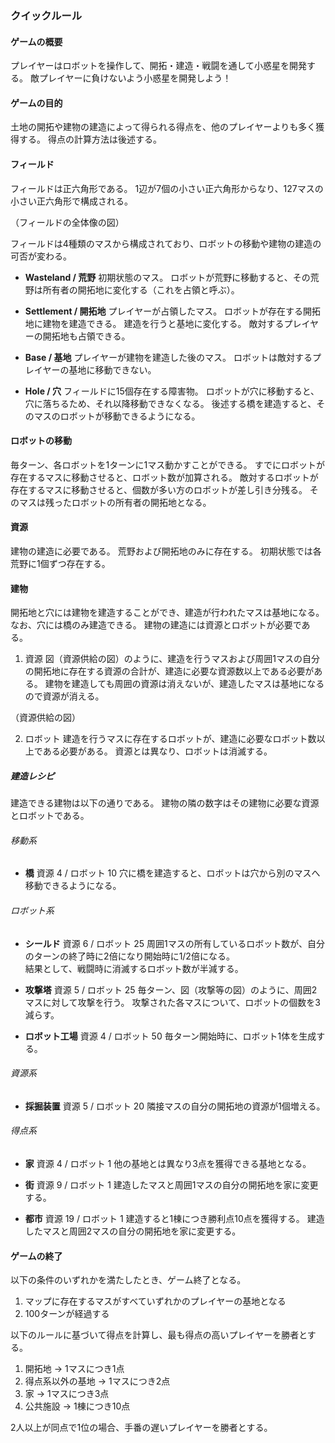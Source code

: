 ### クイックルール

#### ゲームの概要

プレイヤーはロボットを操作して、開拓・建造・戦闘を通して小惑星を開発する。
敵プレイヤーに負けないよう小惑星を開発しよう！

#### ゲームの目的

土地の開拓や建物の建造によって得られる得点を、他のプレイヤーよりも多く獲得する。
得点の計算方法は後述する。

#### フィールド

フィールドは正六角形である。
1辺が7個の小さい正六角形からなり、127マスの小さい正六角形で構成される。

（フィールドの全体像の図）

フィールドは4種類のマスから構成されており、ロボットの移動や建物の建造の可否が変わる。

* __Wasteland / 荒野__
初期状態のマス。
ロボットが荒野に移動すると、その荒野は所有者の開拓地に変化する（これを占領と呼ぶ）。

* __Settlement / 開拓地__
プレイヤーが占領したマス。
ロボットが存在する開拓地に建物を建造できる。
建造を行うと基地に変化する。
敵対するプレイヤーの開拓地も占領できる。

* __Base / 基地__
プレイヤーが建物を建造した後のマス。
ロボットは敵対するプレイヤーの基地に移動できない。

* __Hole / 穴__
フィールドに15個存在する障害物。
ロボットが穴に移動すると、穴に落ちるため、それ以降移動できなくなる。
後述する橋を建造すると、そのマスのロボットが移動できるようになる。

#### ロボットの移動

毎ターン、各ロボットを1ターンに1マス動かすことができる。
すでにロボットが存在するマスに移動させると、ロボット数が加算される。
敵対するロボットが存在するマスに移動させると、個数が多い方のロボットが差し引き分残る。
そのマスは残ったロボットの所有者の開拓地となる。

#### 資源

建物の建造に必要である。
荒野および開拓地のみに存在する。
初期状態では各荒野に1個ずつ存在する。

#### 建物

開拓地と穴には建物を建造することができ、建造が行われたマスは基地になる。
なお、穴には橋のみ建造できる。
建物の建造には資源とロボットが必要である。

1. 資源
図（資源供給の図）のように、建造を行うマスおよび周囲1マスの自分の開拓地に存在する資源の合計が、建造に必要な資源数以上である必要がある。
建物を建造しても周囲の資源は消えないが、建造したマスは基地になるので資源が消える。

（資源供給の図）

2. ロボット
建造を行うマスに存在するロボットが、建造に必要なロボット数以上である必要がある。
資源とは異なり、ロボットは消滅する。

##### 建造レシピ

建造できる建物は以下の通りである。
建物の隣の数字はその建物に必要な資源とロボットである。

###### 移動系

* __橋__ 資源 4 / ロボット 10
穴に橋を建造すると、ロボットは穴から別のマスへ移動できるようになる。

###### ロボット系

* __シールド__ 資源 6 / ロボット 25
周囲1マスの所有しているロボット数が、自分のターンの終了時に2倍になり開始時に1/2倍になる。  
結果として、戦闘時に消滅するロボット数が半減する。

* __攻撃塔__ 資源 5 / ロボット 25
毎ターン、図（攻撃等の図）のように、周囲2マスに対して攻撃を行う。
攻撃された各マスについて、ロボットの個数を3減らす。

* __ロボット工場__ 資源 4 / ロボット 50
毎ターン開始時に、ロボット1体を生成する。

###### 資源系

* __採掘装置__ 資源 5 / ロボット 20
隣接マスの自分の開拓地の資源が1個増える。

###### 得点系

* __家__ 資源 4 / ロボット 1
他の基地とは異なり3点を獲得できる基地となる。

* __街__ 資源 9 / ロボット 1
建造したマスと周囲1マスの自分の開拓地を家に変更する。

* __都市__ 資源 19 / ロボット 1
建造すると1棟につき勝利点10点を獲得する。
建造したマスと周囲2マスの自分の開拓地を家に変更する。

#### ゲームの終了

以下の条件のいずれかを満たしたとき、ゲーム終了となる。

1. マップに存在するマスがすべていずれかのプレイヤーの基地となる
1. 100ターンが経過する

以下のルールに基づいて得点を計算し、最も得点の高いプレイヤーを勝者とする。

1. 開拓地 → 1マスにつき1点
1. 得点系以外の基地 → 1マスにつき2点
1. 家 → 1マスにつき3点
1. 公共施設 → 1棟につき10点

2人以上が同点で1位の場合、手番の遅いプレイヤーを勝者とする。
